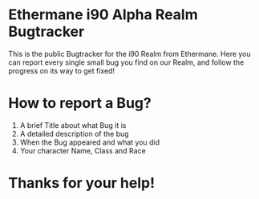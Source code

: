 # Ethermane i90 Alpha Realm Bugtracker
This is the public Bugtracker for the i90 Realm from Ethermane. Here you can report every single small bug you find on our Realm,
and follow the progress on its way to get fixed!

# How to report a Bug?
1. A brief Title about what Bug it is
2. A detailed description of the bug
3. When the Bug appeared and what you did
4. Your character Name, Class and Race

# Thanks for your help!
